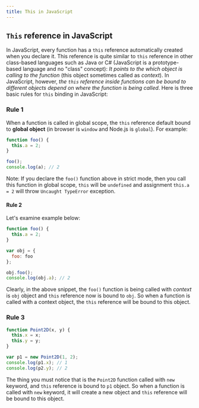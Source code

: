 ```yaml
---
title: This in JavaScript
---
```

## `This` reference in JavaScript

In JavaScript, every function has a `this` reference automatically created when you declare it. This reference is quite similar to `this` reference in other class-based languages such as Java or C# (JavaScript is a prototype-based language and no "class" concept): *It points to the which object is calling to the function* (this object sometimes called as *context*). In JavaScript, however, *the `this` reference inside functions can be bound to different objects depend on where the function is being called*. Here is three basic rules for `this` binding in JavaScript:

### Rule 1

When a function is called in global scope, the `this` reference default bound to **global object** (in browser is `window` and Node.js is `global`). For example:

```javascript
function foo() {
  this.a = 2;
}

foo();
console.log(a); // 2
```

Note: If you declare the `foo()` function above in strict mode, then you call this function in global scope, `this` will be `undefined` and assignment `this.a = 2` will throw `Uncaught TypeError` exception.

#### Rule 2

Let's examine example below:

```javascript
function foo() {
  this.a = 2;
}

var obj = {
  foo: foo
};

obj.foo();
console.log(obj.a); // 2
```

Clearly, in the above snippet, the `foo()` function is being called with *context* is `obj` object and `this` reference now is bound to `obj`. So when a function is called with a context object, the `this` reference will be bound to this object.

### Rule 3

```javascript
function Point2D(x, y) {
  this.x = x;
  this.y = y;
}

var p1 = new Point2D(1, 2);
console.log(p1.x); // 1
console.log(p2.y); // 2
```

The thing you must notice that is the `Point2D` function called with `new` keyword, and `this` reference is bound to `p1` object. So when a function is called with `new` keyword, it will create a new object and `this` reference will be bound to this object.